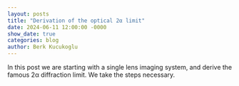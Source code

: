 ```yaml
---
layout: posts
title: "Derivation of the optical 2α limit"
date: 2024-06-11 12:00:00 -0000
show_date: true
categories: blog
author: Berk Kucukoglu
---
```


In this post we are starting with a single lens imaging system, and derive the famous 2α diffraction limit. We take the steps necessary.